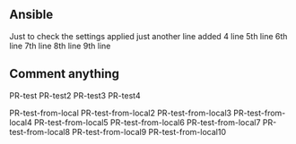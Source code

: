 ## Ansible
Just to check the settings applied
just another line
added 4 line
5th line
6th line
7th line
8th line
9th line
## Comment anything

PR-test
PR-test2
PR-test3
PR-test4

PR-test-from-local
PR-test-from-local2
PR-test-from-local3
PR-test-from-local4
PR-test-from-local5
PR-test-from-local6
PR-test-from-local7
PR-test-from-local8
PR-test-from-local9
PR-test-from-local10

